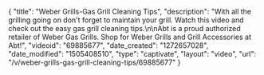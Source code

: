 {
    "title": "Weber Grills-Gas Grill Cleaning Tips",
    "description": "With all the grilling going on don't forget to maintain your grill. Watch this video and check out the easy gas grill cleaning tips.\n\nAbt is a proud authorized retailer of Weber Gas Grills. Shop for Weber Grills and Grill Accessories at Abt!",
    "videoid": "69885677",
    "date_created": "1272657028",
    "date_modified": "1505408510",
    "type": "captivate",
    "layout": "video",
    "url": "\/v\/weber-grills-gas-grill-cleaning-tips\/69885677"
}